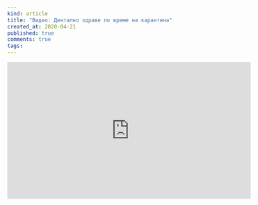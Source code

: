 ```yaml
---
kind: article
title: "Видео: Дентално здраве по време на карантина"
created_at: 2020-04-21
published: true
comments: true
tags:
--- 
```

<iframe width="560" height="315" src="https://www.youtube.com/embed/UV2MvuXyReg" frameborder="0" allow="accelerometer; autoplay; encrypted-media; gyroscope; picture-in-picture" allowfullscreen></iframe>